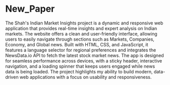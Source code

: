 # New_Paper
The Shah's Indian Market Insights project is a dynamic and responsive web application that provides real-time insights and expert analysis on Indian markets. The website offers a clean and user-friendly interface, allowing users to easily navigate through sections such as Markets, Companies, Economy, and Global news. Built with HTML, CSS, and JavaScript, it features a language selector for regional preferences and integrates the NewsData.io API to fetch the latest stock market news. The app is designed for seamless performance across devices, with a sticky header, interactive navigation, and a loading spinner that keeps users engaged while news data is being loaded. The project highlights my ability to build modern, data-driven web applications with a focus on usability and responsiveness.
